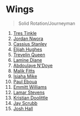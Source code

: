 Wings
===
>Solid Rotation/Journeyman

1. [Tres Tinkle](players/tres_tinkle.md)
1. [Jordan Nwora](players/jordan_nwora.md)
1. [Cassius Stanley](players/cassius_stanley.md)
1. [Elijah Hughes](players/elijah_hughes.md)
1. [Trevelin Queen](players/trevelin_queen.md)
1. [Lamine Diane](players/lamine_diane.md)
1. [Abdoulaye N'Doye](players/abdoulaye_ndoye.md)
1. [Malik Fitts](players/malik_fitts.md)
1. [Isiaha Mike](players/isiaha_mike.md)
1. [Paul Eboua](players/paul_eboua.md)
1. [Emmitt Williams](players/emmitt_williams.md)
1. [Lamar Stevens](players/lamar_stevens.md)
1. [Kristian Doolittle](players/kristian_doolittle.md)
1. [Jay Scrubb](players/jay_scrubb.md)
1. [Josh Hall](players/josh_hall.md)
